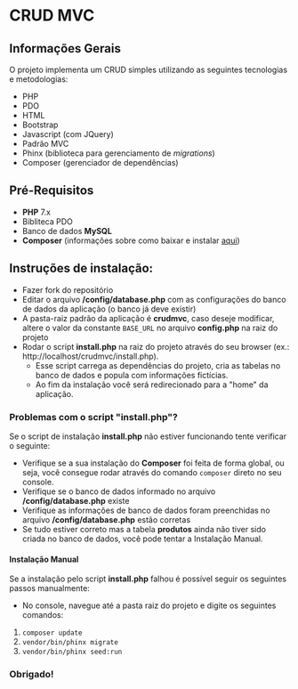 ﻿
# CRUD MVC
## Informações Gerais
O projeto implementa um CRUD simples utilizando as seguintes tecnologias e metodologias:

 - PHP
 - PDO
 - HTML
 - Bootstrap
 - Javascript (com JQuery)
 - Padrão MVC
 - Phinx (biblioteca para gerenciamento de  *migrations*)
 - Composer (gerenciador de dependências)
 
## Pré-Requisitos
- **PHP** 7.x
- Bibliteca PDO
- Banco de dados **MySQL**
- **Composer** (informações sobre como baixar e instalar [aqui](https://getcomposer.org/))

## Instruções de instalação:
 - Fazer fork do repositório
 - Editar o arquivo **/config/database.php** com as configurações do banco de dados da aplicação (o banco já deve existir)
 - A pasta-raiz padrão da aplicação é **crudmvc**, caso  deseje modificar, altere o valor da constante `BASE_URL` no arquivo **config.php** na raiz do projeto
 - Rodar o script **install.php** na raiz do projeto através do seu browser (ex.: http://localhost/crudmvc/install.php).
	 - Esse script carrega as dependências do projeto, cria as tabelas no banco de dados e popula com informações fictícias.
	 - Ao fim da instalação você será redirecionado para a "home" da aplicação.

### Problemas com o script "install.php"?

Se o script de instalação **install.php** não estiver funcionando tente verificar o seguinte:

 - Verifique se a sua instalação do **Composer** foi feita de forma global, ou seja, você consegue rodar através do comando `composer` direto no seu console.
 - Verifique se o banco de dados informado no arquivo **/config/database.php** existe
 - Verifique as informações de banco de dados foram preenchidas no arquivo **/config/database.php** estão corretas
 - Se tudo estiver correto mas a tabela **produtos** ainda não tiver sido criada no banco de dados, você pode tentar a Instalação Manual.
 
 #### Instalação Manual
 
 Se a instalação pelo script **install.php** falhou é possível seguir os seguintes passos manualmente:
 - No console, navegue até a pasta raiz do projeto e digite os seguintes comandos:
 1. `composer update`
 2. `vendor/bin/phinx migrate`
 3. `vendor/bin/phinx seed:run`
 

### Obrigado!

